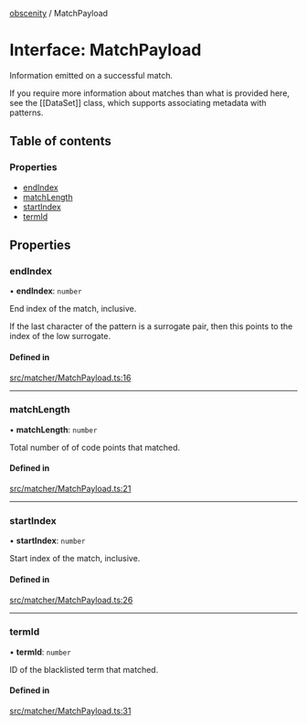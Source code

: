 [obscenity](../README.md) / MatchPayload

# Interface: MatchPayload

Information emitted on a successful match.

If you require more information about matches than what is provided here, see
the [[DataSet]] class, which supports associating metadata with patterns.

## Table of contents

### Properties

- [endIndex](MatchPayload.md#endindex)
- [matchLength](MatchPayload.md#matchlength)
- [startIndex](MatchPayload.md#startindex)
- [termId](MatchPayload.md#termid)

## Properties

### endIndex

• **endIndex**: `number`

End index of the match, inclusive.

If the last character of the pattern is a surrogate pair,
then this points to the index of the low surrogate.

#### Defined in

[src/matcher/MatchPayload.ts:16](https://github.com/jo3-l/obscenity/blob/563159b/src/matcher/MatchPayload.ts#L16)

___

### matchLength

• **matchLength**: `number`

Total number of of code points that matched.

#### Defined in

[src/matcher/MatchPayload.ts:21](https://github.com/jo3-l/obscenity/blob/563159b/src/matcher/MatchPayload.ts#L21)

___

### startIndex

• **startIndex**: `number`

Start index of the match, inclusive.

#### Defined in

[src/matcher/MatchPayload.ts:26](https://github.com/jo3-l/obscenity/blob/563159b/src/matcher/MatchPayload.ts#L26)

___

### termId

• **termId**: `number`

ID of the blacklisted term that matched.

#### Defined in

[src/matcher/MatchPayload.ts:31](https://github.com/jo3-l/obscenity/blob/563159b/src/matcher/MatchPayload.ts#L31)
